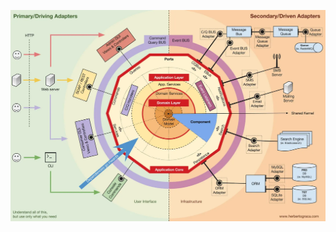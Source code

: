 ![SDA](https://github.com/Daniel-Andarge/Software-Design-and-Architecture-Specialization--University-of-Alberta/blob/main/SDA.png)
